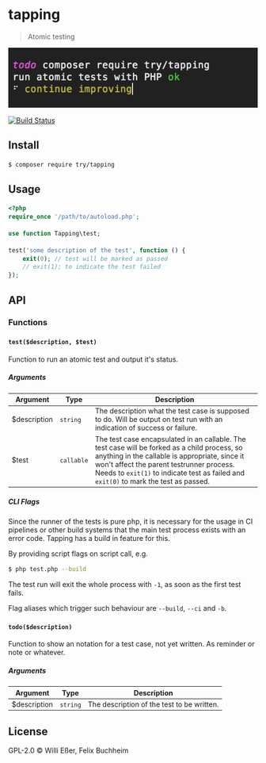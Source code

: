 # tapping
> Atomic testing

![demo](./demo.png)

[![Build Status](https://travis-ci.org/try-php/test.svg?branch=master)](https://travis-ci.org/try-php/test)

## Install

```bash
$ composer require try/tapping
```

## Usage

```php
<?php
require_once '/path/to/autoload.php';

use function Tapping\test;

test('some description of the test', function () {
	exit(0); // test will be marked as passed
	// exit(1); to indicate the test failed
});
```

## API

### Functions

#### `test($description, $test)`

Function to run an atomic test and output it's status.

##### Arguments

| Argument | Type | Description |
|---|---|---|
| $description | `string` | The description what the test case is supposed to do. Will be output on test run with an indication of success or failure. |
| $test | `callable` | The test case encapsulated in an callable. The test case will be forked as a child process, so anything in the callable is appropriate, since it won't affect the parent testrunner process. Needs to `exit(1)` to indicate test as failed and `exit(0)` to mark the test as passed. |

##### CLI Flags

Since the runner of the tests is pure php, it is necessary for the usage in CI pipelines or other build systems that the main test process exists with an error code. Tapping has a build in feature for this.

By providing script flags on script call, e.g.

```bash
$ php test.php --build
```

The test run will exit the whole process with `-1`, as soon as the first test fails.

Flag aliases which trigger such behaviour are `--build`, `--ci` and `-b`.

#### `todo($description)`

Function to show an notation for a test case, not yet written. As reminder or note or whatever.

##### Arguments

| Argument | Type | Description |
|---|---|---|
| $description | `string` | The description of the test to be written. |

## License

GPL-2.0 © Willi Eßer, Felix Buchheim